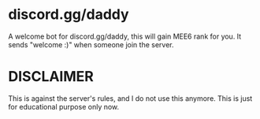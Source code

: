 # discord.gg/daddy
A welcome bot for discord.gg/daddy, this will gain MEE6 rank for you. It sends "welcome :)" when someone join the server.

# DISCLAIMER
This is against the server's rules, and I do not use this anymore. This is just for educational purpose only now.
